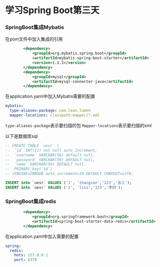 # 学习Spring Boot第三天

### SpringBoot集成Mybatis
在pom文件中加入集成的引用
```xml
        <dependency>
            <groupId>org.mybatis.spring.boot</groupId>
            <artifactId>mybatis-spring-boot-starter</artifactId>
            <version>1.1.1</version>
        </dependency>
        <dependency>
            <groupId>mysql</groupId>
            <artifactId>mysql-connector-java</artifactId>
        </dependency>
```
在application.yaml中加入Mybatis需要的配置
```yaml
mybatis:
  type-aliases-package: com.lean.lumen
  mapper-locations: classpath:mapper/*.xml
```
`type-aliases-package`表示要扫描的包
`Mapper-locations`表示要扫描的xml

以下是数据库sql
```sql
-- CREATE TABLE `uesr` (
-- 	`id` INT(11) not null auto_increment,
-- 	`username` VARCHAR(50) default null,
-- 	`password` VARCHAR(50) DEFAULT null,
-- 	`name` VARCHAR(50) DEFAULT null,
-- 	PRIMARY key(`id`)
-- )ENGINE=INNODB auto_increment=10 DEFAULT CHARSET=utf8;

INSERT into `uesr` VALUES ('1', 'zhangsan','123','张三');
INSERT into `uesr` VALUES ('2', 'lisi','123','李四');
```


### SpringBoot集成redis

```xml
        <dependency>
            <groupId>org.springframework.boot</groupId>
            <artifactId>spring-boot-starter-data-redis</artifactId>
        </dependency>
```
在application.yaml中加入需要的配置
```yaml
spring:
  redis:
    hots: 127.0.0.1
    port: 6379
```